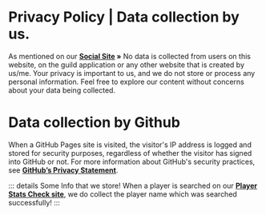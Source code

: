 # Privacy Policy | Data collection by us.

As mentioned on our **[Social Site](https://notreal003.github.io/social) »** No data is collected from users on this website, on the guild application or any other website that is created by us/me. Your privacy is important to us, and we do not store or process any personal information. Feel free to explore our content without concerns about your data being collected.

# Data collection by Github

When a GitHub Pages site is visited, the visitor's IP address is logged and stored for security purposes, regardless of whether the visitor has signed into GitHub or not. For more information about GitHub's security practices, see **[GitHub’s Privacy Statement](https://docs.github.com/en/site-policy/privacy-poliGitHub-privacy-statement)**.

::: details Some Info that we store!
When a player is searched on our **[Player Stats Check site](https://notreal003.github.io/player)**, we do collect the player name which was searched successfully!
:::
